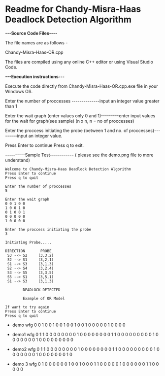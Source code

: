 
# Readme for Chandy-Misra-Haas Deadlock Detection Algorithm

**---Source Code Files----**

The file names are as follows - 

Chandy-Misra-Haas-OR.cpp

The files are compiled using any online C++ editor or using Visual Studio Code.

**---Execution instructions---**

Execute the code directly from Chandy-Misra-Haas-OR.cpp.exe file in your Windows OS.

Enter the number of proccesses --------------input an integer value greater than 1

Enter the wait graph (enter values only 0 and 1)---------enter input values for the wait for graph(see sample) (n x n, n = no of proccesses)

Enter the proccess initiating the probe (between 1 and no. of proccesses)---------input an integer value.

Press Enter to continue
Press q to exit.

----------Sample Test------------ ( please see the demo.png file to more understand)
```
Welcome to Chandy-Misra-Haas Deadlock Detection Algorithm
Press Enter to continue
Press q to quit

Enter the number of proccesses
5

Enter the wait graph
0 0 1 0 0 
1 0 0 1 0
0 1 0 0 1
0 0 0 0 0 
1 0 0 0 0

Enter the proccess initiating the probe
3

Initiating Probe.....

DIRECTION       PROBE
 S3 --> S2     (3,3,2)
 S2 --> S1     (3,2,1)
 S1 --> S3     (3,1,3)
 S2 --> S4     (3,2,4)
 S3 --> S5     (3,3,5)
 S5 --> S1     (3,5,1)
 S1 --> S3     (3,1,3)

        DEADLOCK DETECTED

        Example of OR Model

If want to try again 
Press Enter to continue
Press q to quit
```

- demo wfg
0 0 1 0 0 
1 0 0 1 0
0 1 0 0 1
0 0 0 0 0 
1 0 0 0 0

- demo1 wfg
0 1 1 0 0 0 0
0 0 0 0 1 0 0
0 0 0 0 0 0 1
1 0 0 0 0 0 0
0 0 0 1 0 0 0
0 0 0 0 1 0 0
0 0 0 0 0 0 0

- demo2 wfg
0 1 1 0 0 0 0
0 0 0 0 1 0 0
0 0 0 0 0 0 1
1 0 0 0 0 0 0
0 0 0 1 0 0 0
0 0 0 0 1 0 0
0 0 0 0 0 1 0

- demo 3 wfg
0 1 0 0 0 0
0 0 1 0 0 1
0 0 0 1 1 0
0 0 0 0 1 0
0 0 0 0 0 1 
1 0 0 0 0 0